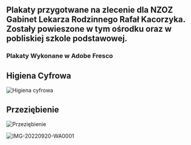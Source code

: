 ## Plakaty przygotwane na zlecenie dla NZOZ Gabinet Lekarza Rodzinnego Rafał Kacorzyka. Zostały powieszone w tym ośrodku oraz w pobliskiej szkole podstawowej.  
### Plakaty Wykonane w Adobe Fresco 

## Higiena Cyfrowa
![Higiena cyfrowa](https://github.com/Julia11235/Posters/assets/120017937/b40886c6-6669-4b77-86b2-b7e88797aff1)

## Przeziębienie 
![Przeziębienie](https://github.com/Julia11235/Posters/assets/120017937/f8b025ec-69f8-4e25-af16-0c66318c9fbc)


![IMG-20220920-WA0001](https://github.com/Julia11235/Posters/assets/120017937/63ee909d-07c7-4de1-858a-3a14cd75c4b3)
